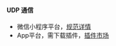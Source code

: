 #### UDP 通信

- 微信小程序平台，[规范详情](https://developers.weixin.qq.com/miniprogram/dev/api/network/udp/wx.createUDPSocket.html)
- App平台，需下载插件，[插件市场](https://ext.dcloud.net.cn/search?q=udp)
